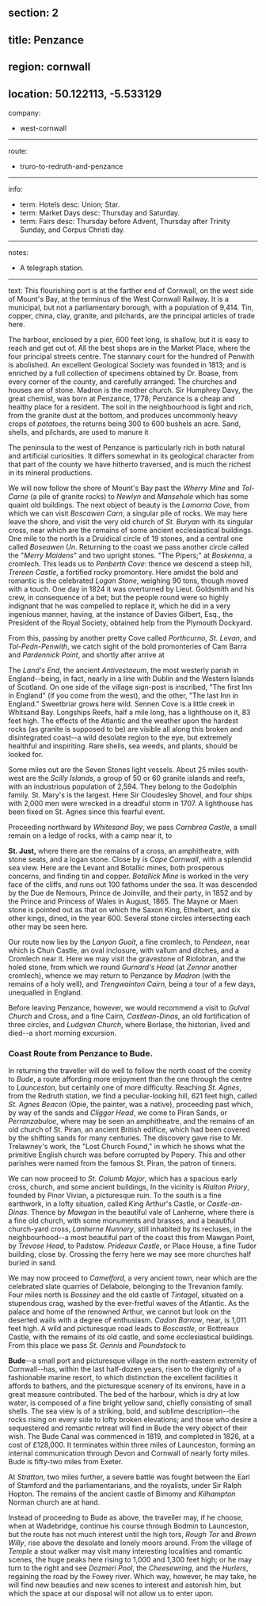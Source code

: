 section: 2
----
title: Penzance
----
region: cornwall
----
location: 50.122113, -5.533129
----
company:
- west-cornwall
----
route:
- truro-to-redruth-and-penzance
----
info:
- term: Hotels
  desc: Union; Star.
- term: Market Days
  desc: Thursday and Saturday.
- term: Fairs
  desc: Thursday before Advent, Thursday after Trinity Sunday, and Corpus Christi day.
----
notes:
- A telegraph station.
----
text: This flourishing port is at the farther end of Cornwall, on the west side of Mount's Bay, at the terminus of the West Cornwall Railway. It is a municipal, but not a parliamentary borough, with a population of 9,414. Tin, copper, china, clay, granite, and pilchards, are the principal articles of trade here.

The harbour, enclosed by a pier, 600 feet long, is shallow, but it is easy to reach and get out of. All the best shops are in the Market Place, where the four principal streets centre. The stannary court for the hundred of Penwith is abolished. An excellent Geological Society was founded in 1813; and is enriched by a full collection of specimens obtained by Dr. Boase, from every corner of the county, and carefully arranged. The churches and houses are of stone. Madron is the mother church. Sir Humphrey Davy, the great chemist, was born at Penzance, 1778; Penzance is a cheap and healthy place for a resident. The soil in the neighbourhood is light and rich, from the granite dust at the bottom, and produces uncommonly heavy crops of *potatoes*, the returns being 300 to 600 bushels an acre. Sand, shells, and pilchards, are used to manure it

The peninsula to the west of Penzance is particularly rich in both natural and artificial curiosities. It differs somewhat in its geological character from that part of the county we have hitherto traversed, and is much the richest in its mineral productions.

We will now follow the shore of Mount's Bay past the *Wherry Mine* and *Tol-Carne* (a pile of granite rocks) to *Newlyn* and *Mansehole* which has some quaint old buildings. The next object of beauty is the *Lamorna Cove*, from which we can visit *Boscawen Carn*, a singular pile of rocks. We may here leave the shore, and visit the very old church of *St. Buryan* with its singular cross, near which are the remains of some ancient ecclesiastical buildings. One mile to the north is a Druidical circle of 19 stones, and a central one called *Boseawen Un*. Returning to the coast we pass another circle called the "*Merry Maidens*" and two upright stones. "The Pipers;" at *Boskenna*, a cromlech. This leads us to *Penberth Cove*: thence we descend a steep hill, *Trereen Castle*, a fortified rocky promontory. Here amidst the bold and romantic is the celebrated *Logan Stone*, weighing 90 tons, though moved with a touch. One day in 1824 it was overturned by Lieut. Goldsmith and his crew, in consequence of a bet; but the people round were so highly indignant that he was compelled to replace it, which he did in a very ingenious manner, having, at the instance of Davies Gilbert, Esq., the President of the Royal Society, obtained help from the Plymouth Dockyard.

From this, passing by another pretty Cove called *Porthcurno*, *St. Levan*, and *Tol-Pedn-Penwith*, we catch sight of the bold promonteries of Cam Barra and *Pardennick Point*, and shortly after arrive at

The *Land's End*, the ancient *Antivestaeum*, the most westerly parish in England--being, in fact, nearly in a line with Dublin and the Western Islands of Scotland. On one side of the village sign-post is inscribed, "The first Inn in England" (if you come from the west), and the other, "The last Inn in England." Sweetbriar grows here wild. Sennen Cove is a little creek in Whitsand Bay. Longships Reefs, half a mile long, has a lighthouse on it, 83 feet high. The effects of the Atlantic and the weather upon the hardest rocks (as granite is supposed to be) are visible all along this broken and disintegrated coast--a wild desolate region to the eye, but extremely healthful and inspiriting. Rare shells, sea weeds, and plants, should be looked for.

Some miles out are the Seven Stones light vessels. About 25 miles south-west are the *Scilly Islands*, a group of 50 or 60 granite islands and reefs, with an industrious population of 2,594. They belong to the Godolphin family. St. Mary's is the largest. Here Sir Cloudesley Shovel, and four ships with 2,000 men were wrecked in a dreadful storm in 1707. A lighthouse has been fixed on St. Agnes since this fearful event.

Proceeding northward by *Whitesand Bay*, we pass *Carnbrea Castle*, a small remain on a ledge of rocks, with a camp near it, to

**St. Just,** where there are the remains of a cross, an amphitheatre, with stone seats, and a logan stone. Close by is *Cape Cornwall*, with a splendid sea view. Here are the Levant and Botallic mines, both prosperous concerns, and finding tin and copper. *Botallick Mine* is worked in the very face of the cliffs, and runs out 100 fathoms under the sea. It was descended by the Due de Nemours, Prince de Joinville, and their party, in 1852 and by the Prince and Princess of Wales in August, 1865. The Mayne or Maen stone is pointed out as that on which the Saxon King, Ethelbert, and six other kings, dined, in the year 600. Several stone circles intersecting each other may be seen here.

Our route now lies by the *Lanyon Guoit*, a fine cromlech, to *Pendeen*, near which is Chun Castle, an oval inclosure, with vallum and ditches, and a Cromlech near it. Here we may visit the gravestone of Riolobran, and the holed stone, from which we round *Gurnard's Head* (at *Zennor* another cromlech), whence we may return to Penzance by *Madron* (with the remains of a holy well), and *Trengwainton Cairn*, being a tour of a few days, unequalled in England.

Before leaving Penzance, however, we would recommend a visit to *Gulval Church* and Cross, and a fine Cairn, *Castlean-Dinas*, an old fortification of three circles, and *Ludgvan Church*, where Borlase, the historian, lived and died--a short morning excursion.

### Coast Route from Penzance to Bude.
In returning the traveller will do well to follow the north coast of the comity to *Bude*, a route affording more enjoyment than the one through the centre to *Launceston*, but certainly one of more difficulty. Reaching *St. Agnes*, from the Redruth station, we find a peculiar-looking hill, 621 feet high, called *St. Agnes Beacon* (Opie, the painter, was a native), proceeding past which, by way of the sands and *Cliggor Head*, we come to Piran Sands, or *Perranzabuloe*, where may be seen an amphitheatre, and the remains of an old church of St. Piran, an ancient British edifice, which had been covered by the shifting sands for many centuries. The discovery gave rise to Mr. Trelawney's work, the "Lost Church Found," in which he shows what the primitive English church was before corrupted by Popery. This and other parishes were named from the famous St. Piran, the patron of tinners.

We can now proceed to *St. Columb Major*, which has a spacious early cross, church, and some ancient buildings, In the vicinity is *Rialton Priory*, founded by Pinor Vivian, a picturesque ruin. To the south is a fine earthwork, in a lofty situation, called King Arthur's Castle, or *Castle-an-Dinas*. Thence by *Mawgan* in the beautiful vale of Lanherne, where there is a fine old church, with some monuments and brasses, and a beautiful church-yard cross, *Lanherne Nunnery*, still inhabited by its recluses, in the neighbourhood--a most beautiful part of the coast this from Mawgan Point, by *Trevose Head*, to Padstow. *Prideaux Castle*, or Place House, a fine Tudor building, close by. Crossing the ferry here we may see more churches half buried in sand.

We may now proceed to *Camelford*, a very ancient town, near which are the celebrated slate quarries of Delabole, belonging to the Trevanion family. Four miles north is *Bossiney* and the old castle of *Tintagel*, situated on a stupendous crag, washed by the ever-fretful waves of the Atlantic. As the palace and home of the renowned Arthur, we cannot but look on the deserted wails with a degree of enthusiasm. *Cadon Barrow*, near, is 1,011 feet high. A wild and picturesque road leads to *Boscastle*, or Bottreaux Castle, with the remains of its old castle, and some ecclesiastical buildings. From this place we pass *St. Gennis* and *Poundstock* to

**Bude**--a small port and picturesque village in the north-eastern extremity of Cornwall--has, within the last half-dozen years, risen to the dignity of a fashionable marine resort, to which distinction the excellent facilities it affords to bathers, and the picturesque scenery of its environs, have in a great measure contributed. The bed of the harbour, which is dry at low water, is composed of a fine bright yellow sand, chiefly consisting of small shells. The sea view is of a striking, bold, and sublime description--the rocks rising on every side to lofty broken elevations; and those who desire a sequestered and romantic retreat will find in Bude the very object of their wish. The Bude Canal was commenced in 1819, and completed in 1826, at a cost of £128,000. It terminates within three miles of Launceston, forming an internal communication through Devon and Cornwall of nearly forty miles. Bude is fifty-two miles from Exeter.

At *Stratton*, two miles further, a severe battle was fought between the Earl of Stamford and the parliamentarians, and the royalists, under Sir Ralph Hopton. The remains of the ancient castle of Bimomy and *Kilhampton* Norman church are at hand.

Instead of proceeding to Bude as above, the traveller may, if he choose, when at Wadebridge, continue his course through Bodmin to Launceston, but the route has not much interest until the high tors, *Rough Tor* and *Brown Willy*, rise above the desolate and lonely moors around. From the village of *Temple* a stout walker may visit many interesting localities and romantic scenes, the huge peaks here rising to 1,000 and 1,300 feet high; or he may turn to the right and see *Dozmeri Pool*, the *Cheesewring*, and the *Hurlers*, regaining the road by the Fowey river. Which way, however, he may take, he will find new beauties and new scenes to interest and astonish him, but which the space at our disposal will not allow us to enter upon.
